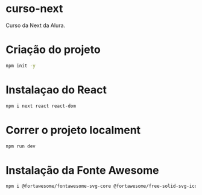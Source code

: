 # curso-next
Curso da Next da Alura.

# Criação do projeto

```bash
npm init -y
```

# Instalaçao do React
```bash
npm i next react react-dom
```

# Correr o projeto localment
```bash
npm run dev
```

# Instalação da Fonte Awesome

```bash
npm i @fortawesome/fontawesome-svg-core @fortawesome/free-solid-svg-icons @fortawesome/react-fontawesome
```
